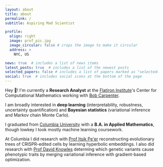 ```yaml
---
layout: about
title: about
permalink: /
subtitle: Aspiring Mad Scientist

profile:
  align: right
  image: prof_pic.jpg
  image_circular: false # crops the image to make it circular
  address: >
    NYC, US

news: true  # includes a list of news items
latest_posts: true  # includes a list of the newest posts
selected_papers: false # includes a list of papers marked as "selected={true}"
social: true  # includes social icons at the bottom of the page
---
```


Hey :wave:! I'm currently a **Research Analyst** at the [Flatiron Institute](https://www.simonsfoundation.org/flatiron/)'s Center for Computational Mathematics working with [Bob Carpenter](https://bob-carpenter.github.io/).

I am broadly interested in **deep learning** (interpretability, robustness, uncertainty quantification) and **Bayesian statistics** (variational inference and Markov chain Monte Carlo).

I graduated from [Columbia University](https://www.columbia.edu/) with a **B.A. in Applied Mathematics**, though lowkey I took mostly machine learning coursework.

At Columbia I did research with [Prof Itsik Pe'er](https://www.engineering.columbia.edu/faculty/itsik-peer) reconstructing evolutionary trees of CRISPR-edited cells by learning hyperbolic embeddings. I also did research with [Prof David Knowles](https://davidaknowles.github.io/) determing which genetic variants cause phenotypic traits by merging  variational inference with gradient-based optimization.

